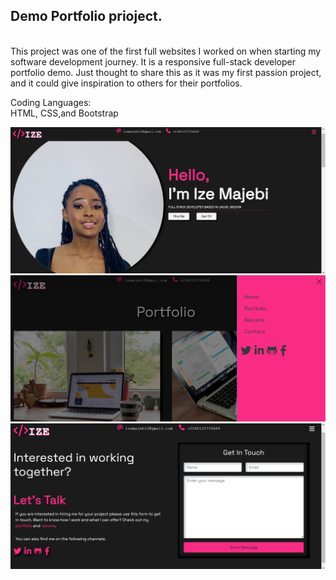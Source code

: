 
<h2>Demo Portfolio prioject.</h2><br>
This project was one of the first full websites I worked on when starting my software development journey. It is a responsive full-stack developer portfolio demo.
Just thought to share this as it was my first passion project, and it could give inspiration to others for their portfolios.

Coding Languages:<br>
HTML, CSS,and Bootstrap

<img src="img1.png" alt="Project Snippet">
<img src="img2.png" alt="Project Snippet">
<img src="img3.png" alt="Project Snippet">
